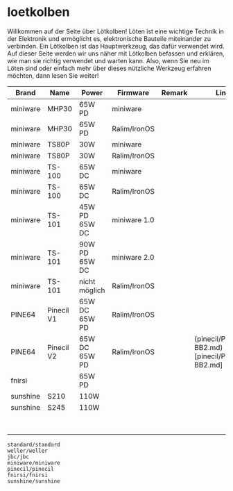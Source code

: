 # loetkolben

Willkommen auf der Seite über Lötkolben! Löten ist eine wichtige Technik in der Elektronik und ermöglicht es, elektronische Bauteile miteinander zu verbinden. Ein Lötkolben ist das Hauptwerkzeug, das dafür verwendet wird. Auf dieser Seite werden wir uns näher mit Lötkolben befassen und erklären, wie man sie richtig verwendet und warten kann. Also, wenn Sie neu im Löten sind oder einfach mehr über dieses nützliche Werkzeug erfahren möchten, dann lesen Sie weiter!



| **Brand** | **Name**   | **Power**     | **Firmware** | **Remark** | **Link**                                         |
|-----------|------------|---------------|--------------|------------|--------------------------------------------------|
| miniware  | MHP30      | 65W PD        | miniware     |            |                                                  |
| miniware  | MHP30      | 65W PD        | Ralim/IronOS |            |                                                  |
| miniware  | TS80P      | 30W           | miniware     |            |                                                  |
| miniware  | TS80P      | 30W           | Ralim/IronOS |            |                                                  |
| miniware  | TS-100     | 65W DC        | miniware     |            |                                                  |
| miniware  | TS-100     | 65W DC        | Ralim/IronOS |            |                                                  |
| miniware  | TS-101     | 45W PD 65W DC | miniware 1.0 |            |                                                  |
| miniware  | TS-101     | 90W PD 65W DC | miniware 2.0 |            |                                                  |
| miniware  | TS-101     | nicht möglich | Ralim/IronOS |            |                                                  |
| PINE64    | Pinecil V1 | 65W DC 65W PD | Ralim/IronOS |            |                                                  |
| PINE64    | Pinecil V2 | 65W DC 65W PD | Ralim/IronOS |            | (pinecil/PINECIL-BB2.md)[pinecil/PINECIL-BB2.md] |
| fnirsi    |            | 65W PD        |              |            |                                                  |
| sunshine  | S210       | 110W          |              |            |                                                  |
| sunshine  | S245       | 110W          |              |            |                                                  |
|           |            |               |              |            |                                                  |
|           |            |               |              |            |                                                  |
|           |            |               |              |            |                                                  |
|           |            |               |              |            |                                                  |
|           |            |               |              |            |                                                  |
|           |            |               |              |            |                                                  |
|           |            |               |              |            |                                                  |
|           |            |               |              |            |                                                  |



```{toctree}
standard/standard
weller/weller
jbc/jbc
miniware/miniware
pinecil/pinecil
fnirsi/fnirsi
sunshine/sunshine
```
